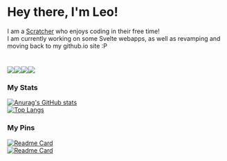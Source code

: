 <h1>Hey there, I'm Leo!</h1>

  <span>I am a <a href='https://scratch.mit.edu/users/LegoManiac04/'>Scratcher</a> who enjoys coding in their free time!</span><br>
  <span>I am currently working on some Svelte webapps, as well as revamping and moving back to my github.io site :P</span>

<h1><img src='https://img.shields.io/badge/Scratch-ffab19?style=for-the-badge&logo=Scratch&logoColor=white'><img src='https://img.shields.io/badge/Vercel-000000?style=for-the-badge&logo=vercel&logoColor=white'><img src='https://img.shields.io/badge/Svelte-4A4A55?style=for-the-badge&logo=svelte&logoColor=FF3E00'><img src='https://img.shields.io/badge/Firefox-20123a?style=for-the-badge&logo=Firefox-Browser&logoColor=none'></h1>

<h3>My Stats</h3>

[![Anurag's GitHub stats](https://github-readme-stats.vercel.app/api?username=LegoManiac04&show_icons=true&theme=great-gatsby&bg_color=3949ab,5c6bc0,d81b60&border_radius=8px&hide_border=true)](https://github.com/anuraghazra/github-readme-stats)<br>
[![Top Langs](https://github-readme-stats.vercel.app/api/top-langs/?username=LegoManiac04&theme=great-gatsby&bg_color=3949ab,5c6bc0,d81b60&border_radius=8px&hide_border=true)](https://github.com/anuraghazra/github-readme-stats)

<h3>My Pins</h3>

[![Readme Card](https://github-readme-stats.vercel.app/api/pin/?username=LegoManiac04&repo=legomaniac04.vercel.app&show_owner=false&theme=great-gatsby&bg_color=3949ab,5c6bc0,d81b60&border_radius=8px&hide_border=true)](https://github.com/LegoManiac04/legomaniac04.vercel.app) <br>
[![Readme Card](https://github-readme-stats.vercel.app/api/pin/?username=DogCatPuppyLover&repo=typewriter&show_owner=true&theme=great-gatsby&bg_color=3949ab,5c6bc0,d81b60&border_radius=8px&hide_border=true)](https://github.com/MystPi/ninetails)
